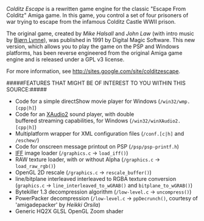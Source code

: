 _Colditz Escape_ is a rewritten game engine for the classic "Escape From Colditz" Amiga game.
In this game, you control a set of four prisoners of war trying to escape from the infamous Colditz Castle WWII prison.

The original game, created by _Mike Halsall_ and _John Law_ (with intro music by [Bjørn Lynne](http://www.lynnemusic.com/)),
was published in 1991 by Digital Magic Software.
This new version, which allows you to play the game on the PSP and Windows platforms, has been reverse engineered from the
original Amiga game engine and is released under a GPL v3 license.

For more information, see http://sites.google.com/site/colditzescape.

#####FEATURES THAT MIGHT BE OF INTEREST TO YOU WITHIN THIS SOURCE:#####

* Code for a simple directShow movie player for Windows (`/win32/wmp.[cpp|h]`)
* Code for an [XAudio2](https://msdn.microsoft.com/en-us/library/windows/desktop/ee415813.aspx) sound player, with double  
  buffered streaming capabilities, for Windows (`/win32/winXAudio2.[cpp|h]`)
* Multiplatform wrapper for XML configuration files (`/conf.[c|h]` and `/eschew/`)
* Code for onscreen message printout on PSP (`/psp/psp-printf.h`)
* [IFF](http://en.wikipedia.org/wiki/Interchange_File_Format) image loader (`/graphics.c` &rarr; `load_iff()`)
* RAW texture loader, with or without Alpha (`/graphics.c` &rarr; `load_raw_rgb()`)
* OpenGL 2D rescale (`/graphics.c` &rarr; `rescale_buffer()`)
* line/bitplane interleaved interleaved to RGBA texture conversion (`graphics.c` &rarr; `line_interleaved_to_wGRAB()` and `bitplane_to_wGRAB()`)
* Bytekiller 1.3 decompression algorithm (`/low-level.c` &rarr; `uncompress()`)
* PowerPacker decompression (`/low-level.c` &rarr; `ppDecrunch()`, courtesy of 'amigadepacker' by _Heikki Orsila_)
* Generic HQ2X GLSL OpenGL Zoom shader 
